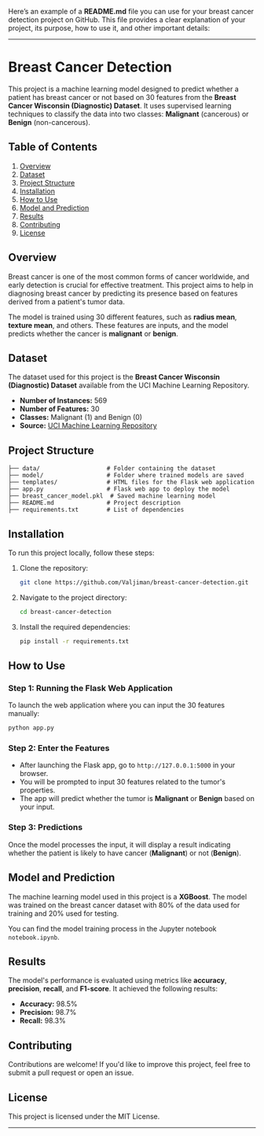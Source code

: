 Here’s an example of a **README.md** file you can use for your breast cancer detection project on GitHub. This file provides a clear explanation of your project, its purpose, how to use it, and other important details:

---

# Breast Cancer Detection

This project is a machine learning model designed to predict whether a patient has breast cancer or not based on 30 features from the **Breast Cancer Wisconsin (Diagnostic) Dataset**. It uses supervised learning techniques to classify the data into two classes: **Malignant** (cancerous) or **Benign** (non-cancerous).

## Table of Contents
1. [Overview](#overview)
2. [Dataset](#dataset)
3. [Project Structure](#project-structure)
4. [Installation](#installation)
5. [How to Use](#how-to-use)
6. [Model and Prediction](#model-and-prediction)
7. [Results](#results)
8. [Contributing](#contributing)
9. [License](#license)

## Overview
Breast cancer is one of the most common forms of cancer worldwide, and early detection is crucial for effective treatment. This project aims to help in diagnosing breast cancer by predicting its presence based on features derived from a patient's tumor data.

The model is trained using 30 different features, such as **radius mean**, **texture mean**, and others. These features are inputs, and the model predicts whether the cancer is **malignant** or **benign**.

## Dataset
The dataset used for this project is the **Breast Cancer Wisconsin (Diagnostic) Dataset** available from the UCI Machine Learning Repository.

- **Number of Instances:** 569
- **Number of Features:** 30
- **Classes:** Malignant (1) and Benign (0)
- **Source:** [UCI Machine Learning Repository](https://archive.ics.uci.edu/ml/datasets/Breast+Cancer+Wisconsin+%28Diagnostic%29)

## Project Structure
```
├── data/                   # Folder containing the dataset
├── model/                  # Folder where trained models are saved
├── templates/              # HTML files for the Flask web application
├── app.py                  # Flask web app to deploy the model
├── breast_cancer_model.pkl  # Saved machine learning model
├── README.md               # Project description
├── requirements.txt        # List of dependencies
```

## Installation
To run this project locally, follow these steps:

1. Clone the repository:
   ```bash
   git clone https://github.com/Valjiman/breast-cancer-detection.git
   ```

2. Navigate to the project directory:
   ```bash
   cd breast-cancer-detection
   ```

3. Install the required dependencies:
   ```bash
   pip install -r requirements.txt
   ```

## How to Use

### Step 1: Running the Flask Web Application
To launch the web application where you can input the 30 features manually:

```bash
python app.py
```

### Step 2: Enter the Features
- After launching the Flask app, go to `http://127.0.0.1:5000` in your browser.
- You will be prompted to input 30 features related to the tumor's properties.
- The app will predict whether the tumor is **Malignant** or **Benign** based on your input.

### Step 3: Predictions
Once the model processes the input, it will display a result indicating whether the patient is likely to have cancer (**Malignant**) or not (**Benign**).

## Model and Prediction
The machine learning model used in this project is a **XGBoost**. The model was trained on the breast cancer dataset with 80% of the data used for training and 20% used for testing.

You can find the model training process in the Jupyter notebook `notebook.ipynb`.

## Results
The model's performance is evaluated using metrics like **accuracy**, **precision**, **recall**, and **F1-score**. It achieved the following results:

- **Accuracy:** 98.5%
- **Precision:** 98.7%
- **Recall:** 98.3%

## Contributing
Contributions are welcome! If you'd like to improve this project, feel free to submit a pull request or open an issue.

## License
This project is licensed under the MIT License.

---

